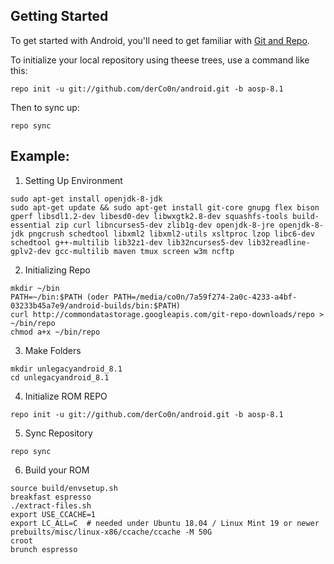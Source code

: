 Getting Started
---------------

To get started with Android, you'll need to get
familiar with [Git and Repo](http://source.android.com/source/using-repo.html).

To initialize your local repository using theese trees, use a command like this:

    repo init -u git://github.com/derCo0n/android.git -b aosp-8.1

Then to sync up:

    repo sync
    
    
    
Example:
--------
1. Setting Up Environment 

```
sudo apt-get install openjdk-8-jdk 
sudo apt-get update && sudo apt-get install git-core gnupg flex bison gperf libsdl1.2-dev libesd0-dev libwxgtk2.8-dev squashfs-tools build-essential zip curl libncurses5-dev zlib1g-dev openjdk-8-jre openjdk-8-jdk pngcrush schedtool libxml2 libxml2-utils xsltproc lzop libc6-dev schedtool g++-multilib lib32z1-dev lib32ncurses5-dev lib32readline-gplv2-dev gcc-multilib maven tmux screen w3m ncftp 
```

2. Initializing Repo

```
mkdir ~/bin 
PATH=~/bin:$PATH (oder PATH=/media/co0n/7a59f274-2a0c-4233-a4bf-03233b45a7e9/android-builds/bin:$PATH)
curl http://commondatastorage.googleapis.com/git-repo-downloads/repo > ~/bin/repo 
chmod a+x ~/bin/repo 
```

3. Make Folders 

```
mkdir unlegacyandroid_8.1
cd unlegacyandroid_8.1 
```

4. Initialize ROM REPO 

```
repo init -u git://github.com/derCo0n/android.git -b aosp-8.1
```

5. Sync Repository
```
repo sync
```

6. Build your ROM
```
source build/envsetup.sh 
breakfast espresso
./extract-files.sh 
export USE_CCACHE=1 
export LC_ALL=C  # needed under Ubuntu 18.04 / Linux Mint 19 or newer
prebuilts/misc/linux-x86/ccache/ccache -M 50G 
croot 
brunch espresso

```
